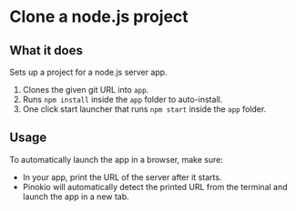 # Clone a node.js project

## What it does

Sets up a project for a node.js server app.

1. Clones the given git URL into `app`.
2. Runs `npm install` inside the `app` folder to auto-install.
3. One click start launcher that runs `npm start` inside the `app` folder.

## Usage

To automatically launch the app in a browser, make sure:

- In your app, print the URL of the server after it starts.
- Pinokio will automatically detect the printed URL from the terminal and launch the app in a new tab.
